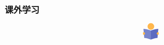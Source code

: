 # 课外学习

<div style="text-align: right">
  <svg t="1636363623817" class="icon" viewBox="0 0 1024 1024" version="1.1" xmlns="http://www.w3.org/2000/svg" p-id="2697" width="64" height="64"><path d="M853.333333 853.333333c-147.2 0-341.333333 85.333333-341.333333 85.333334V469.333333s192-85.333333 384-85.333333l-42.666667 469.333333z" fill="#5C6BC0" p-id="2698"></path><path d="M170.666667 853.333333c147.2 0 341.333333 85.333333 341.333333 85.333334V469.333333s-192-85.333333-384-85.333333l42.666667 469.333333z" fill="#7986CB" p-id="2699"></path><path d="M512 256m-170.666667 0a170.666667 170.666667 0 1 0 341.333334 0 170.666667 170.666667 0 1 0-341.333334 0Z" fill="#FFB74D" p-id="2700"></path><path d="M874.666667 682.666667h21.333333c12.8 0 21.333333-8.533333 21.333333-21.333334v-85.333333c0-12.8-8.533333-21.333333-21.333333-21.333333h-21.333333c-36.266667 0-64 27.733333-64 64s27.733333 64 64 64zM149.333333 554.666667H128c-12.8 0-21.333333 8.533333-21.333333 21.333333v85.333333c0 12.8 8.533333 21.333333 21.333333 21.333334h21.333333c36.266667 0 64-27.733333 64-64s-27.733333-64-64-64z" fill="#FFB74D" p-id="2701"></path></svg>
</div>
